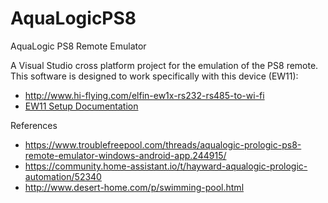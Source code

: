 # AquaLogicPS8

AquaLogic PS8 Remote Emulator

A Visual Studio cross platform project for the emulation of the PS8 remote. This software is designed to work specifically with this device (EW11):
- http://www.hi-flying.com/elfin-ew1x-rs232-rs485-to-wi-fi
- [EW11 Setup Documentation](https://drive.google.com/drive/folders/16CwHpYMcVdP3J-kN_7LhGbqwuLWQs0U-?usp=sharing)

References
- https://www.troublefreepool.com/threads/aqualogic-prologic-ps8-remote-emulator-windows-android-app.244915/
- https://community.home-assistant.io/t/hayward-aqualogic-prologic-automation/52340
- http://www.desert-home.com/p/swimming-pool.html
